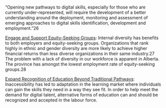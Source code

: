 “Opening new pathways to digital skills, especially for those who are currently under-represented, will require the development of a better understanding around the deployment, monitoring and assessment of emerging approaches to digital skills identification, development and employment.”26

[Engage and Support Equity-Seeking Groups](): Internal diversity has benefits to both employers and equity-seeking groups. Organizations that rank highly in ethnic and gender diversity are more likely to achieve higher financial returns than less diverse organizations in their same industry.27 The problem with a lack of diversity in our workforce is apparent in Alberta. The province has amongst the lowest employment rate of equity-seeking groups.28

[Expand Recognition of Education Beyond Traditional Pathways](): Inaccessibility has led to adaptation in the learning market where individuals can gain the skills they need in a way they see fit. In order to help meet the demand for digital talent, alternative forms of education can and should
be recognized and accepted in the labour force.
